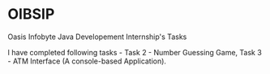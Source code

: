 # OIBSIP
Oasis Infobyte Java Developement Internship's Tasks

I have completed following tasks - 
Task 2 - Number Guessing Game,
Task 3 - ATM Interface (A console-based Application).

